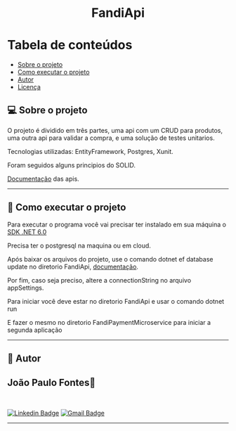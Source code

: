 <h1 align="center">FandiApi</h1>

Tabela de conteúdos
=================
<!--ts-->
   * [Sobre o projeto](#-sobre-o-projeto)
   * [Como executar o projeto](#-como-executar-o-projeto)
   * [Autor](#-autor)
   * [Licença](#-licença)
<!--te--> 
 
## 💻 Sobre o projeto

O projeto é dividido em três partes, uma api com um CRUD para produtos, uma outra api para validar a compra, e uma solução de testes unitarios.

Tecnologias utilizadas: EntityFramework, Postgres, Xunit.

Foram seguidos alguns principios do SOLID.

[Documentação](https://documenter.getpostman.com/view/17392143/UVz1NXt4) das apis.

---

## 🚀 Como executar o projeto

Para executar o programa você vai precisar ter instalado em sua máquina o [SDK .NET 6.0](https://dotnet.microsoft.com/en-us/download/dotnet/6.0)

Precisa ter o postgresql na maquina ou em cloud.

Após baixar os arquivos do projeto, use o comando dotnet ef database update no diretorio FandiApi, [documentação](https://docs.microsoft.com/pt-br/ef/core/cli/dotnet). 

Por fim, caso seja preciso, altere a connectionString no arquivo appSettings.

Para iniciar você deve estar no diretorio FandiApi e usar o comando dotnet run

E fazer o mesmo no diretorio FandiPaymentMicroservice para iniciar a segunda aplicação

---

## 🦸 Autor
 <h2>João Paulo Fontes🚀</h2>
 <br />


[![Linkedin Badge](https://img.shields.io/badge/-João-blue?style=flat-square&logo=Linkedin&logoColor=white&link=https://www.linkedin.com/in/jo%C3%A3o-paulo-fontes-vasconcelos/)](https://www.linkedin.com/in/jo%C3%A3o-paulo-fontes-vasconcelos/) 
[![Gmail Badge](https://img.shields.io/badge/-vasconcelosjoao438@gmail.com-c14438?style=flat-square&logo=Gmail&logoColor=white&link=mailto:vasconcelosjoao438@gmail.com)](mailto:vasconcelosjoao438@gmail.com)

---
